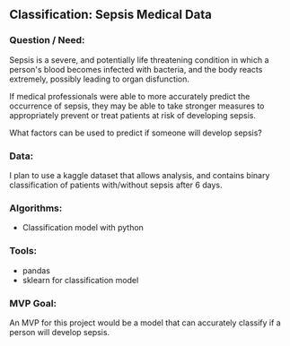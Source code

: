 ## Classification: Sepsis Medical Data

### Question / Need:

Sepsis is a severe, and potentially life threatening condition in which a person's blood becomes infected with bacteria, and the body reacts extremely, possibly leading to organ disfunction.

If medical professionals were able to more accurately predict the occurrence of sepsis, they may be able to take stronger measures to appropriately prevent or treat patients at risk of developing sepsis.

What factors can be used to predict if someone will develop sepsis?

### Data:

I plan to use a kaggle dataset that allows analysis, and contains binary classification of patients with/without sepsis after 6 days.

### Algorithms:
* Classification model with python

### Tools:
* pandas
* sklearn for classification model

### MVP Goal:

An MVP for this project would be a model that can accurately classify if a person will develop sepsis.
